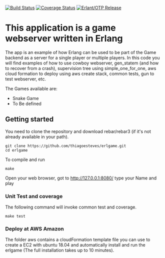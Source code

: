 [![Build Status](https://secure.travis-ci.org/thiagoesteves/erlgame.svg?branch=main)](http://travis-ci.org/thiagoesteves/erlgame)
[![Coverage Status](https://coveralls.io/repos/github/thiagoesteves/erlgame/badge.svg?branch=main)](https://coveralls.io/github/thiagoesteves/erlgame?branch=main)
[![Erlant/OTP Release](https://img.shields.io/badge/Erlang-OTP--23.0-green.svg)](https://github.com/erlang/otp/releases/tag/OTP-23.0)

# This application is a game webserver written in Erlang

The app is an example of how Erlang can be used to be part of the Game backend as a server for a single player or multiple players. In this code you will find examples of how to use cowboy webserver, gen_statem (and how to recover from a crash), supervision tree using simple_one_for_one, aws cloud formation to deploy using aws create stack, common tests, gun to test webserver, etc.

The Games available are:
 * Snake Game
 * To Be defined

## Getting started ##
You need to clone the repository and download rebar/rebar3 (if it's not already available in your path).
```
git clone https://github.com/thiagoesteves/erlgame.git
cd erlgame
```
To compile and run
```
make
```
Open your web browser, got to http://127.0.0.1:8080/ type your Name and play

### Unit Test and coverage

The following command will invoke common test and coverage.

```
make test
```

### Deploy at AWS Amazon

The folder aws contains a cloudFormation template file you can use to create a EC2 with ubuntu 18.04 and automatically install and run the erlgame (The full installation takes up to 10 minutes).

